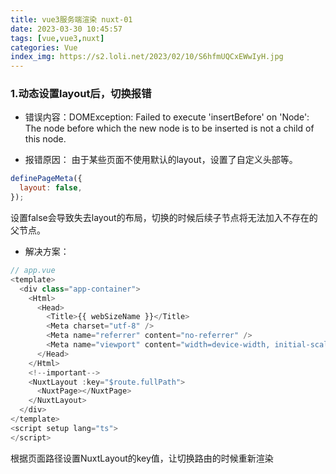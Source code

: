 ```yaml
---
title: vue3服务端渲染 nuxt-01
date: 2023-03-30 10:45:57
tags: [vue,vue3,nuxt]
categories: Vue
index_img: https://s2.loli.net/2023/02/10/S6hfmUQCxEWwIyH.jpg
---
```


### 1.动态设置layout后，切换报错
* 错误内容：DOMException: Failed to execute 'insertBefore' on 'Node': The node before which the new node is to be inserted is not a child of this node.

* 报错原因：
由于某些页面不使用默认的layout，设置了自定义头部等。
```javascript
definePageMeta({
  layout: false,
});
```
设置false会导致失去layout的布局，切换的时候后续子节点将无法加入不存在的父节点。

* 解决方案：
```javascript
// app.vue
<template>
  <div class="app-container">
    <Html>
      <Head>
        <Title>{{ webSizeName }}</Title>
        <Meta charset="utf-8" />
        <Meta name="referrer" content="no-referrer" />
        <Meta name="viewport" content="width=device-width, initial-scale=1.0, maximum-scale=1.0, user-scalable=0" />
      </Head>
    </Html>
    <!--important-->
    <NuxtLayout :key="$route.fullPath">
      <NuxtPage></NuxtPage>
    </NuxtLayout>
  </div>
</template>
<script setup lang="ts">
</script>
```
根据页面路径设置NuxtLayout的key值，让切换路由的时候重新渲染
